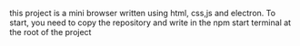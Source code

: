 this project is a mini browser written using html, css,js and electron. To start, you need to copy the repository and write in the npm start terminal at the root of the project 
